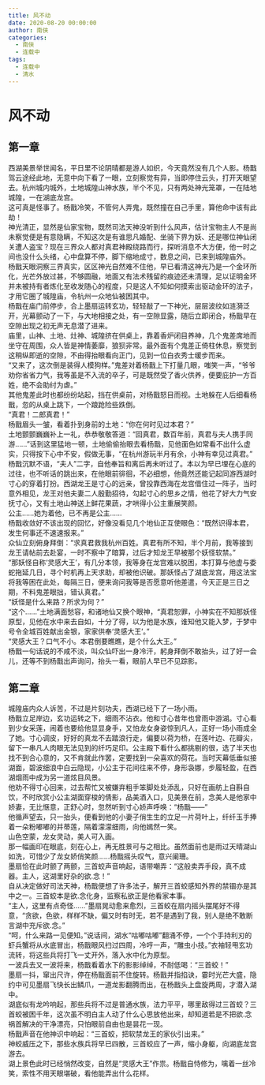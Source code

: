 ```yaml
---
title: 风不动
date: 2020-08-20 00:00:00
author: 南侠
categories:
  - 南侠
  - 连载中
tags:
  - 连载中
  - 清水
---
```

  
# 风不动
  
## 第一章

西湖美景举世闻名，平日里不论阴晴都是游人如织，今天竟然没有几个人影。杨戬驾云途经此地，无意中向下看了一眼，立刻察觉有异，当即停住云头，打开天眼望去。杭州城内城外，土地城隍山神水族，半个不见，只有两处神光笼罩，一在陆地城隍，一在湖底龙宫。  
这可真是怪事了。杨戬冷笑，不管何人弄鬼，既然撞在自己手里，算他命中该有此劫！  
神光清正，显然是仙家宝物，既然司法天神没听到什么风声，估计宝物主人不是尚未察觉便是有意隐瞒，不知这次是有谁思凡婚配、坐骑下界为妖、还是哪位神仙闭关遭人盗宝？现在三界众人都对真君神殿绕路而行，探听消息不大方便，他一时之间也没什么头绪，心中盘算不停，脚下缩地成寸，数息之间，已来到城隍庙外。  
杨戬天眼洞察三界真实，区区神光自然难不住他，早已看清这神光乃是一个金环所化，光芒外放过甚，不够圆融，地面又有法术残留的痕迹还未清理，足以证明金环并未被持有者炼化至收发随心的程度，只是这人不知如何摸索出驱动金环的法子，才用它圈了城隍庙，令杭州一众地仙被困其中。  
杨戬在庙门前停步，合上墨扇运转玄功，轻轻敲了一下神光，层层波纹如涟漪泛开，光幕颤动了一下，与大地相接之处，有一空隙显露，随后立即闭合，杨戬早在空隙出现之初无声无息潜了进来。  
庙里，山神、土地、灶神、城隍挤在供桌上，靠着香炉闭目养神，几个鬼差席地而坐守在周围，众人皆是神情萎靡，狼狈非常。最外面有个鬼差正倚柱休息，察觉到这稍纵即逝的空隙，不由得抬眼看向正门，见到一位白衣秀士缓步而来。  
“又来了，这次倒是装得人模狗样。”鬼差对着杨戬上下打量几眼，嗤笑一声，“爷爷劝你省省力气，我等虽是不入流的卒子，可是既然受了香火供养，便要庇护一方百姓，绝不会助纣为虐。”  
其他鬼差此时也都纷纷站起，挡在供桌前，对杨戬怒目而视。土地躲在人后细看杨戬，忽的从桌上跳下，一个踉跄险些跌倒。  
“真君！二郎真君！”  
杨戬眉头一皱，看着扑到身前的土地：“你在何时见过本君？”  
土地颤颤巍巍补上一礼，恭恭敬敬答道：“回真君，数百年前，真君与夫人携手同游……”话到这里猛地一顿，土地偷偷抬眼去看杨戬，见他面色如常看不出什么虚实，只得按下心中不安，假做无事，“在杭州游玩半月有余，小神有幸见过真君。”  
杨戬沉默不语，“夫人”二字，自他奉旨和离后再未听过了。本以为早已埋在心底的过往，也不听话的跳出来，在他眼前徘徊，不必细想，他竟然还能记起同游西湖时寸心的穿着打扮。西湖龙王是寸心的远亲，曾投靠西海在龙宫借住过一阵子，当时意外相见，龙王对他夫妻二人殷勤招待，勾起寸心的思乡之情，他花了好大力气安抚寸心，又有土地山神送上鲜花果蔬，才哄得小公主重展笑颜。  
公主……她为着他，已不再是公主……  
杨戬收敛好不该出现的回忆，好像没看见几个地仙正互使眼色：“既然识得本君，发生何事还不速速报来。”  
众仙立刻俯身拜倒：“求真君救我杭州百姓。真君有所不知，半个月前，我等接到龙王请帖前去赴宴，一时不察中了暗算，过后才知龙王早被那个妖怪软禁。”  
“那妖怪自称‘灵感大王’，有几分本领，我等身在龙宫难以脱困，本打算与他虚与委蛇拖延几日，寻个时机再上天求助，却被他识破。那妖怪占了湖底龙宫，用这法宝将我等困在此处，每隔三日，便来询问我等是否愿意听他差遣，今天正是三日之期，不料鬼差眼拙，错认真君。”  
“妖怪是什么来路？所求为何？”  
“这个……”土地满面愁容，和诸地仙又换个眼神，“真君恕罪，小神实在不知那妖怪原型，见他在水中来去自如，十分了得，以为他是水族，谁知他又能入梦，于梦中号令全城百姓献出金银，家家供奉‘灵感大王’。”  
“灵感大王？口气不小。本君倒要瞧瞧，是个什么大王。”  
杨戬一句话说的不咸不淡，叫众仙吓出一身冷汗，躬身拜倒不敢抬头，过了好一会儿，还等不到杨戬出声询问，抬头一看，眼前人早已不见踪影。

## 第二章

城隍庙内众人诉苦，不过是片刻功夫，西湖已经下了一场小雨。  
杨戬立足岸边，玄功运转之下，细雨不沾衣。他和寸心昔年也曾雨中游湖。寸心看到少女采莲，闹着也要给他显显身手，又怕龙女身姿惊到凡人，正好一场小雨成全了她。寸心调皮，好好的真龙不去踏浪行走，偏要以荷为桥，在莲叶边、花瓣尖，留下一串凡人肉眼无法见到的纤巧足印。公主殿下看什么都挑剔的很，选了半天也找不到合心意的，又不肯就此作罢，定要找到一朵喜欢的荷花。当时天幕低垂似接湖面，碧波细浪中白云隐现，小公主于花间往来不停，身形袅娜，步履轻盈，在西湖烟雨中成为另一道炫目风景。  
他劝不得寸心回来，过去帮忙又被嫌弃粗手笨脚处处添乱，只好在画舫上自斟自饮，不时欣赏小公主湖面穿梭的倩影，品美酒入口，见美景在前，念美人是他家中娇妻，无比惬意，正舒心时，忽然听到寸心娇声呼唤：“杨戬——”  
他循声望去，只一抬头，便看到他的小妻子俏生生的立足一片荷叶上，纤纤玉手捧着一朵粉嘟嘟的并蒂莲，隔着濛濛细雨，向他嫣然一笑。  
山色空蒙，龙女灵动，美人可入画。  
那一幅画印在眼底，刻在心上，再无胜景可与之相比。虽然面前也是雨过天晴湖山如洗，可惜少了龙女娇俏笑颜……杨戬摇头叹气，意兴阑珊。  
墨扇恰在此时颤了两颤，三首蛟声音响起，语带嘲弄：“这般卖弄手段，真不成器。主人，这湖里好杂的欲.念！”  
自从决定做好司法天神，杨戬便想了许多法子，解开三首蛟感知外界的禁锢亦是其中之一。三首蛟本是欲.念化身，监察私欲正是他看家本事。  
“主人，这里有点奇怪……”墨扇晃动愈来愈烈，三首蛟在扇内摇头摆尾好不得意，“贪欲，色欲，样样不缺，偏又时有时无，若不是遇到了我，别人是绝不敢断言湖中充斥欲.念。”  
“呵，什么来路一见便知。”说话间，湖水“咕嘟咕嘟”翻涌不停，一个个手持利刃的虾兵蟹将从水底冒出，杨戬眼风扫过四周，冷哼一声，“雕虫小技。”衣袖轻甩玄功流转，将这些兵将打飞一丈开外，落入水中化为原型。  
一波兵去又一波将来，杨戬看着水下的影影绰绰，不耐低喝：“三首蛟！”  
墨扇一抖，窜出尺许，停在杨戬面前不住旋转。杨戬并指掐诀，霎时光芒大盛，隐约中可见墨扇飞快长出鳞爪，一道龙影翻腾而出，在杨戬头上盘旋两周，才潜入湖中。  
湖底似有龙吟响起，那些兵将不过是普通水族，法力平平，哪里敌得过三首蛟？三首蛟被困千年，这次虽不明白主人动了什么心思放他出来，却知道若是不把欲.念祸首解决的干净漂亮，只怕眼前自由也是昙花一现。  
杨戬声音在他神识中响起：“三首蛟，把软禁龙王的家伙引出来。”  
神蛟威压之下，那些水族兵将早已四散，三首蛟应了一声，缩小身躯，向湖底龙宫游去。  
湖上景色此时已经悄然改变，自然是“灵感大王”作祟。杨戬自恃修为，噙着一丝冷笑，索性不用天眼堪破，看他能弄出什么花样。
